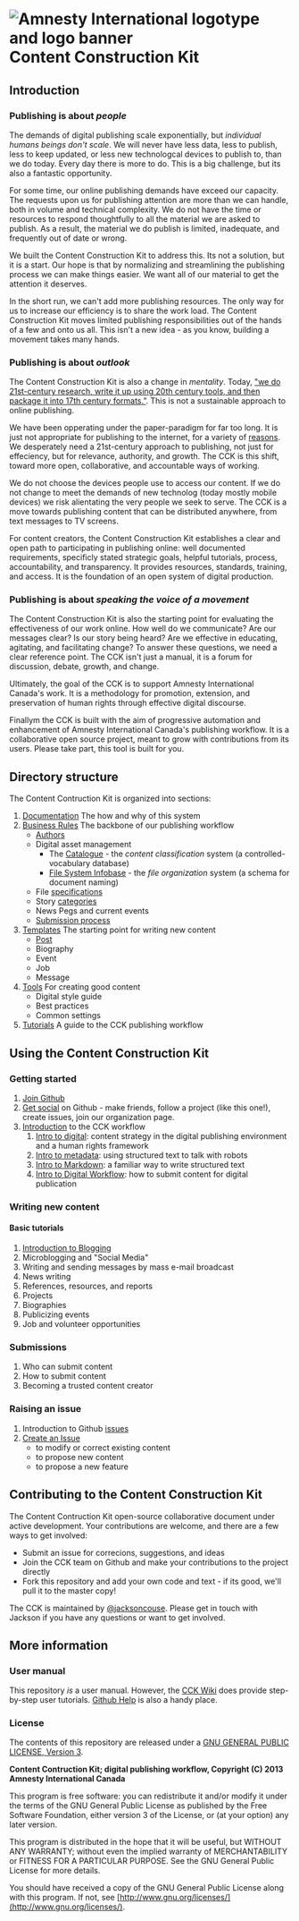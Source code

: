 ![Amnesty International logotype and logo banner](http://amnesty.ca/sites/default/files/ai-lockup-2c-banner.png)
Content Construction Kit
===================================

## Introduction

### Publishing is about _people_

The demands of digital publishing scale exponentially, but _individual humans beings don't scale_. We will never have less data, less to publish, less to keep updated, or less new technologcal devices to publish to, than we do today. Every day there is more to do. This is a big challenge, but its also a fantastic opportunity.

For some time, our online publishing demands have exceed our capacity. The requests upon us for publishing attention are more than we can handle, both in volume and technical complexity. We do not have the time or resources to respond thoughtfully to all the material we are asked to publish. As a result, the material we do publish is limited, inadequate, and frequently out of date or wrong. 

We built the Content Construction Kit to address this. Its not a solution, but it is a start. Our hope is that by normalizing and streamlining the publishing process we can make things easier. We want all of our material to get the attention it deserves.

In the short run, we can't add more publishing resources. The only way for us to increase our efficiency is to share the work load. The Content Construction Kit moves limited publishing responsibilities out of the hands of a few and onto us all. This isn't a new idea - as you know, building a movement takes many hands. 

### Publishing is about _outlook_

The Content Construction Kit is also a change in _mentality_. Today, ["we do 21st-century research, write it up using 20th century tools, and then package it into 17th century formats.”](http://facilitatingchange.org/2012/11/failfaire-dc-publishing/). This is not a sustainable approach to online publishing.

We have been opperating under the paper-paradigm for far too long. It is just not appropriate for publishing to the internet, for a variety of [reasons](/docs/). We desperately need a 21st-century approach to publishing, not just for effeciency, but for relevance, authority, and growth. The CCK is this shift, toward more open, collaborative, and accountable ways of working. 

We do not choose the devices people use to access our content. If we do not change to meet the demands of new technolog (today mostly mobile devices) we risk alientating the very people we seek to serve. The CCK is a move towards publishing content that can be distributed anywhere, from text messages to TV screens. 

For content creators, the Content Construction Kit establishes a clear and open path to participating in publishing online: well documented requirements, specificly stated strategic goals, helpful tutorials, process, accountability, and transparency. It provides resources, standards, training, and access. It is the foundation of an open system of digital production. 

### Publishing is about _speaking the voice of a movement_

The Content Construction Kit is also the starting point for evaluating the effectiveness of our work online. How well do we communicate? Are our messages clear? Is our story being heard? Are we effective in educating, agitating, and facilitating change? To answer these questions, we need a clear reference point. The CCK isn't just a manual, it is a forum for discussion, debate, growth, and change. 

Ultimately, the goal of the CCK is to support Amnesty International Canada's work. It is a methodology for promotion, extension, and preservation of human rights through effective digital discourse. 

Finallym the CCK is built with the aim of progressive automation and enhancement of Amnesty International Canada's publishing workflow. It is a collaborative open source project, meant to grow with contributions from its users. Please take part, this tool is built for you.

## Directory structure

The Content Contruction Kit is organized into sections:

1. [Documentation](/docs)
	The how and why of this system
1. [Business Rules](/rules)
	The backbone of our publishing workflow
	- [Authors](/rules/authors.md)
	- Digital asset management
		- The [Catalogue](/rules/catalogue.md) - the _content classification_ system (a controlled-vocabulary database)
		- [File System Infobase](/rules/file-names.md) - the _file organization_ system (a schema for document naming)
	- File [specifications](/rules/formats)
	- Story [categories](/rules/categories.md)
	- News Pegs and current events
	- [Submission process](/rules/submission-process.md)
1. [Templates](/templates)
	The starting point for writing new content
	- [Post](/templates/post.md)
	- Biography 
	- Event
	- Job
	- Message
1. [Tools](/tools)
	For creating good content
	- Digital style guide
	- Best practices
	- Common settings
1. [Tutorials](/wiki)
	A guide to the CCK publishing workflow 

## Using the Content Construction Kit

### Getting started

1. [Join Github](https://github.com/) 
1. [Get social](https://help.github.com/articles/be-social) on Github - make friends, follow a project (like this one!), create issues, join our organization page.
1. [Introduction](/wiki#getting-started) to the CCK workflow
	1. [Intro to digital](https://github.com/AmnestyInternational/ContentKit/wiki/Introduction-to-Digital-Publishing): content strategy in the digital publishing environment and a human rights framework
	1. [Intro to metadata](https://github.com/AmnestyInternational/ContentKit/wiki/Introduction-to-Metadata): using structured text to talk with robots
	1. [Intro to Markdown](https://github.com/AmnestyInternational/ContentKit/wiki/Introduction-to-Markdown): a familiar way to write structured text
	1. [Intro to Digital Workflow](https://github.com/AmnestyInternational/ContentKit/wiki/How-to-Submit-New-Content): how to submit content for digital publication

### Writing new content

#### Basic tutorials

1. [Introduction to Blogging](/wiki/blogging-for-human-rights)
1. Microblogging and "Social Media"
1. Writing and sending messages by mass e-mail broadcast
1. News writing
1. References, resources, and reports
1. Projects
1. Biographies
1. Publicizing events
1. Job and volunteer opportunities

### Submissions

1. Who can submit content
1. How to submit content
1. Becoming a trusted content creator

### Raising an issue

1. Introduction to Github [issues](https://github.com/blog/831-issues-2-0-the-next-generation)
1. [Create an Issue](/issues?state=open) 
	- to modify or correct existing content
	- to propose new content
	- to propose a new feature

## Contributing to the Content Construction Kit

The Content Contruction Kit open-source collaborative document under active development. Your contributions are welcome, and there are a few ways to get involved:

- Submit an issue for correcions, suggestions, and ideas 
- Join the CCK team on Github and make your contributions to the project directly 
- Fork this repository and add your own code and text - if its good, we'll pull it to the master copy!

The CCK is maintained by [@jacksoncouse](https://github.com/jacksoncouse). Please get in touch with Jackson if you have any questions or want to get involved.

## More information

### User manual

This repository _is_ a user manual. However, the [CCK Wiki](https://github.com/AmnestyInternational/ContentKit/wiki) does provide step-by-step user tutorials. [Github Help](https://help.github.com/) is also a handy place.

### License

The contents of this repository are released under a [GNU GENERAL PUBLIC LICENSE, Version 3](/LICENSE.txt). 

**Content Contruction Kit; digital publishing workflow, Copyright (C) 2013 Amnesty International Canada**

This program is free software: you can redistribute it and/or modify it under the terms of the GNU General Public License as published by the Free Software Foundation, either version 3 of the License, or (at your option) any later version.

This program is distributed in the hope that it will be useful, but WITHOUT ANY WARRANTY; without even the implied warranty of MERCHANTABILITY or FITNESS FOR A PARTICULAR PURPOSE.  See the GNU General Public License for more details.

You should have received a copy of the GNU General Public License along with this program.  If not, see [http://www.gnu.org/licenses/](http://www.gnu.org/licenses/).
